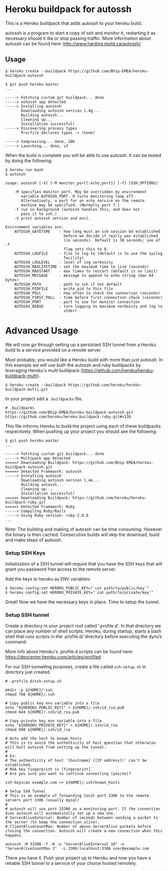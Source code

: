 # Heroku buildpack for autossh
This is a Heroku buildpack that adds autossh to your heroku build.

autossh is a program to start a copy of ssh and monitor it, restarting
it as necessary should it die or stop passing traffic.
More information about autossh can be found here:
http://www.harding.motd.ca/autossh/

## Usage

```
$ heroku create --buildpack https://github.com/Bhip-EMEA/heroku-buildpack-autossh

$ git push heroku master
...

-----> Fetching custom git buildpack... done
-----> autossh app detected
-----> Installing autossh
       Downloading autossh version 1.4g...
       Building autossh...
       Cleaning up...
       Installation successful!
-----> Discovering process types
       Procfile declares types -> (none)

-----> Compressing... done, 28K
-----> Launching... done, v3
```

When the build is complete you will be able to use autossh. It can be tested by doing the following:

```
$ heroku run bash
$ autossh

usage: autossh [-V] [-M monitor_port[:echo_port]] [-f] [SSH_OPTIONS]

    -M specifies monitor port. May be overridden by environment
       variable AUTOSSH_PORT. 0 turns monitoring loop off.
       Alternatively, a port for an echo service on the remote
       machine may be specified. (Normally port 7.)
    -f run in background (autossh handles this, and does not
       pass it to ssh.)
    -V print autossh version and exit.

Environment variables are:
    AUTOSSH_GATETIME    - how long must an ssh session be established
                          before we decide it really was established
                          (in seconds). Default is 30 seconds; use of -f
                          flag sets this to 0.
    AUTOSSH_LOGFILE     - file to log to (default is to use the syslog
                          facility)
    AUTOSSH_LOGLEVEL    - level of log verbosity
    AUTOSSH_MAXLIFETIME - set the maximum time to live (seconds)
    AUTOSSH_MAXSTART    - max times to restart (default is no limit)
    AUTOSSH_MESSAGE     - message to append to echo string (max 64 bytes)
    AUTOSSH_PATH        - path to ssh if not default
    AUTOSSH_PIDFILE     - write pid to this file
    AUTOSSH_POLL        - how often to check the connection (seconds)
    AUTOSSH_FIRST_POLL  - time before first connection check (seconds)
    AUTOSSH_PORT        - port to use for monitor connection
    AUTOSSH_DEBUG       - turn logging to maximum verbosity and log to
                          stderr
```

# Advanced Usage

We will now go through setting up a persistant SSH tunnel from a Heroku build to a service provided on a remote server.

Most probably, you would like a Heroku build with more than just autossh. In this example we will use both the autossh and ruby buildpacks by leveraging Heroku's multi buildpack (https://github.com/heroku/heroku-buildpack-multi).

```
$ heroku create --buildpack https://github.com/heroku/heroku-buildpack-multi.git
```

In your project add a `.buildpacks` file.

```
# .buildpacks
https://github.com/Bhip-EMEA/heroku-buildpack-autossh.git
https://github.com/heroku/heroku-buildpack-ruby.git#v138
```

This file informs Heroku to build the project using each of these buildpacks respectively. When pushing up your project you should see the following:

```
$ git push heroku master
...

-----> Fetching custom git buildpack... done
-----> Multipack app detected
=====> Downloading Buildpack: https://github.com/Bhip-EMEA/heroku-buildpack-autossh.git
=====> Detected Framework: autossh
-----> Installing autossh
       Downloading autossh version 1.4e...
       Building autossh...
       Cleaning up...
       Installation successful!
=====> Downloading Buildpack: https://github.com/heroku/heroku-buildpack-ruby.git
=====> Detected Framework: Ruby
-----> Compiling Ruby/Rails
-----> Using Ruby version: ruby-2.0.0
...
```

Note: The building and making of autossh can be time consuming. However the binary is then cached. Consecutive builds will skip the download, build and make steps of autossh.

### Setup SSH Keys

Initialization of a SSH tunnel will require that you have the SSH keys that will grant you password free access to the remote server.

Add the keys to heroku as ENV variables:

```
$ heroku config:set HEROKU_PUBLIC_KEY="`cat path/to/public/key`"
$ heroku config:set HEROKU_PRIVATE_KEY="`cat path/to/private/key`"
```

Great! Now we have the necessary keys in place. Time to setup the tunnel.

### Setup SSH tunnel

Create a directory in your project root called '.profile.d'. In that directory we can place any number of shell scripts.
Heroku, during startup, starts a bash shell that runs scripts in the .profile.d/ directory before executing the dyno’s command.

More info about Heroku's .profile.d scripts can be found here: https://devcenter.heroku.com/articles/profiled

For our SSH tunnelling purposes, create a file called `ssh-setup.sh` in directory just created.

```
# .profile.d/ssh-setup.sh

mkdir -p ${HOME}/.ssh
chmod 700 ${HOME}/.ssh

# Copy public key env variable into a file
echo "${HEROKU_PUBLIC_KEY}" > ${HOME}/.ssh/id_rsa.pub
chmod 644 ${HOME}/.ssh/id_rsa.pub

# Copy private key env variable into a file
echo "${HEROKU_PRIVATE_KEY}" > ${HOME}/.ssh/id_rsa
chmod 600 ${HOME}/.ssh/id_rsa

# Auto add the host to known_hosts
# This is to avoid the authenticity of host question that otherwise will halt autossh from setting up the tunnel.
#
# Ex:
# The authenticity of host '[hostname] ([IP address])' can't be established.
# RSA key fingerprint is [fingerprint].
# Are you sure you want to continue connecting (yes/no)?

ssh-keyscan example.com >> ${HOME}/.ssh/known_hosts

# Setup SSH Tunnel
# This is an example of forwarding local port 3306 to the remote servers port 3306 (usually mysql)
#
# autossh will use port 33306 as a monitoring port. If the connection dies autossh will automatically set up a new one.
# ServerAliveInterval: Number of seconds between sending a packet to the server (to keep the connection alive).
# ClientAliveCountMax: Number of above ServerAlive packets before closing the connection. Autossh will create a new connection when this happens.

autossh -M 33306 -f -N -o "ServerAliveInterval 10" -o "ServerAliveCountMax 3"  -L 3306:localhost:3306 user@example.com
```

There you have it. Push your project up to Heroku and now you have a reliable SSH tunnel to a service of your choice hosted remotely.
